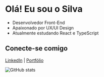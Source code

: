 # Olá! Eu sou o Silva

- Desenvolvedor Front-End
- Apaixonado por UX/UI Design
- Atualmente estudando React e TypeScript

## Conecte-se comigo
[LinkedIn](https://linkedin.com/in/seu-usuario) | [Portfólio](https://seusite.com)

![GitHub stats](https://github-readme-stats.vercel.app/api?username=silva01-ux&show_icons=true)